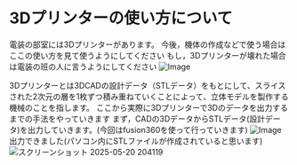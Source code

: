 # 3Dプリンターの使い方について
電装の部室には3Dプリンターがあります。
今後，機体の作成などで使う場合はここの使い方を見て使うようにしてください
もし，3Dプリンターが壊れた場合は電装の班の人に言うようにしてください
![Image](https://github.com/user-attachments/assets/00366d2b-4866-4f94-afe1-720174874db3)

3Dプリンターとは3DCADの設計データ（STLデータ）をもとにして、スライスされた2次元の層を1枚ずつ積み重ねていくことによって、立体モデルを製作する機械のことを指します。
ここから実際に3Dプリンターで3Dのデータを出力するまでの手法をやっていきます
まず，CADの3DデータからSTLデータ(設計データ)を出力していきます。(今回はfusion360を使って行っていきます)
![Image](https://github.com/user-attachments/assets/b077b12c-01b2-4398-833d-048cf5336343)
出力できました(パソコン内にSTLファイルが作成されていると思います)
![スクリーンショット 2025-05-20 204119](https://github.com/user-attachments/assets/6ab74eb4-025f-4399-ae65-b22ac4bbae89)

